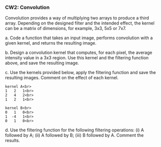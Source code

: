 ### CW2: Convolution
Convolution provides a way of multiplying two arrays to produce a third array. Depending on the designed
filter and the intended effect, the kernel can be a matrix of dimensions, for example, 3x3, 5x5 or 7x7.

a. Code a function that takes an input image, performs convolution with a given kernel, and returns the
resulting image.

b. Design a convolution kernel that computes, for each pixel, the average intensity value in a 3x3 region.
Use this kernel and the filtering function above, and save the resulting image.

c. Use the kernels provided below, apply the filtering function and save the resulting images. Comment
on the effect of each kernel.

    kernel A<br>
    1   2   1<br>
    2   4   2<br>
    1   2   1<br>

    kernel B<br>
    0   1   0<br>
    1  -4   1<br>
    0   1   0<br>

d. Use the filtering function for the following filtering operations: (i) A followed by A; (ii) A followed by B;
(iii) B followed by A. Comment the results.